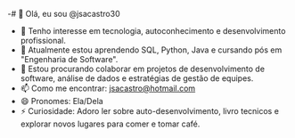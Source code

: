 -# 👋 Olá, eu sou @jsacastro30

- 👀 Tenho interesse em tecnologia, autoconhecimento e desenvolvimento profissional.
- 🌱 Atualmente estou aprendendo SQL, Python, Java e cursando pós em "Engenharia de Software".
- 💞️ Estou procurando colaborar em projetos de desenvolvimento de software, análise de dados e estratégias de gestão de equipes.
- 📫 Como me encontrar: jsacastro@hotmail.com
- 😄 Pronomes: Ela/Dela
- ⚡ Curiosidade: Adoro ler sobre auto-desenvolvimento, livro tecnicos e explorar novos lugares para comer e tomar café.

<!---
jsacastro30/jsacastro30 é um repositório ✨ especial ✨ porque seu `README.md` (este arquivo) aparece no seu perfil do GitHub.
Você pode clicar no link de visualização para ver suas alterações.
--->
    
